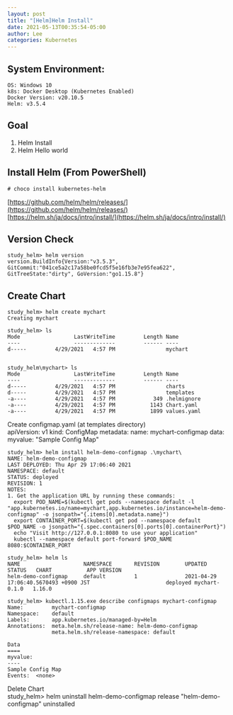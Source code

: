 ```yaml
---
layout: post
title: "[Helm]Helm Install"
date: 2021-05-13T00:35:54-05:00
author: Lee
categories: Kubernetes
---
```


## System Environment:
    OS: Windows 10
    k8s: Docker Desktop (Kubernetes Enabled)
    Docker Version: v20.10.5
    Helm: v3.5.4

## Goal
1. Helm Install
2. Helm Hello world 


## Install Helm (From PowerShell)
    # choco install kubernetes-helm
[https://github.com/helm/helm/releases/](https://github.com/helm/helm/releases/)
[https://helm.sh/ja/docs/intro/install/](https://helm.sh/ja/docs/intro/install/)

## Version Check
    study_helm> helm version
	version.BuildInfo{Version:"v3.5.3", GitCommit:"041ce5a2c17a58be0fcd5f5e16fb3e7e95fea622", GitTreeState:"dirty", GoVersion:"go1.15.8"}

## Create Chart
    study_helm> helm create mychart
	Creating mychart

    study_helm> ls
	Mode                 LastWriteTime         Length Name
	----                 -------------         ------ ----
	d-----         4/29/2021   4:57 PM                mychart


    study_helm\mychart> ls	
	Mode                 LastWriteTime         Length Name
	----                 -------------         ------ ----
	d-----         4/29/2021   4:57 PM                charts
	d-----         4/29/2021   4:57 PM                templates
	-a----         4/29/2021   4:57 PM            349 .helmignore
	-a----         4/29/2021   4:57 PM           1143 Chart.yaml
	-a----         4/29/2021   4:57 PM           1899 values.yaml


Create configmap.yaml (at templates directory)  
    apiVersion: v1
    kind: ConfigMap
    metadata:
    name: mychart-configmap
    data:
    myvalue: "Sample Config Map"


    study_helm> helm install helm-demo-configmap .\mychart\
	NAME: helm-demo-configmap
	LAST DEPLOYED: Thu Apr 29 17:06:40 2021
	NAMESPACE: default
	STATUS: deployed
	REVISION: 1
	NOTES:
	1. Get the application URL by running these commands:
	  export POD_NAME=$(kubectl get pods --namespace default -l "app.kubernetes.io/name=mychart,app.kubernetes.io/instance=helm-demo-configmap" -o jsonpath="{.items[0].metadata.name}")
	  export CONTAINER_PORT=$(kubectl get pod --namespace default $POD_NAME -o jsonpath="{.spec.containers[0].ports[0].containerPort}")
	  echo "Visit http://127.0.0.1:8080 to use your application"
	  kubectl --namespace default port-forward $POD_NAME 8080:$CONTAINER_PORT

    study_helm> helm ls
	NAME                    NAMESPACE       REVISION        UPDATED                                                      STATUS   CHART           APP VERSION
	helm-demo-configmap     default         1               2021-04-29 17:06:40.5670493 +0900 JST                        deployed mychart-0.1.0   1.16.0

    study_helm> kubectl.1.15.exe describe configmaps mychart-configmap
	Name:         mychart-configmap
	Namespace:    default
	Labels:       app.kubernetes.io/managed-by=Helm
	Annotations:  meta.helm.sh/release-name: helm-demo-configmap
	              meta.helm.sh/release-namespace: default

	Data
	====
	myvalue:
	----
	Sample Config Map
	Events:  <none>


Delete Chart  
    study_helm> helm uninstall helm-demo-configmap
    release "helm-demo-configmap" uninstalled

